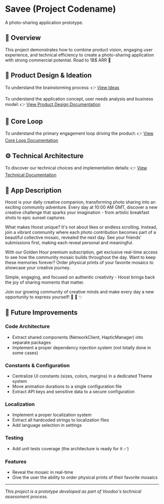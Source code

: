 # Savee (Project Codename)

A photo-sharing application prototype.

## 🎯 Overview

This project demonstrates how to combine product vision, engaging user experience, and technical efficiency to create a photo-sharing application with strong commercial potential. Road to 1B$ ARR 🚀

## 📱 Product Design & Ideation

To understand the brainstorming process:
👉 [View Ideas](docs/ideas.md)

To understand the application concept, user needs analysis and business model:
👉 [View Product Design Documentation](docs/product-design.md)

## 🔄 Core Loop

To understand the primary engagement loop driving the product:
👉 [View Core Loop Documentation](docs/core-loop.md)

## ⚙️ Technical Architecture

To discover our technical choices and implementation details:
👉 [View Technical Documentation](docs/technical-decisions.md)

## 📱 App Description

Hoost is your daily creative companion, transforming photo sharing into an exciting community adventure. Every day at 10:00 AM GMT, discover a new creative challenge that sparks your imagination - from artistic breakfast shots to epic sunset captures.

What makes Hoost unique? It's not about likes or endless scrolling. Instead, join a vibrant community where each photo contribution becomes part of a beautiful collective mosaic, revealed the next day. See your friends' submissions first, making each reveal personal and meaningful.

With our Golden Hour premium subscription, get exclusive real-time access to see how the community mosaic builds throughout the day. Want to keep these memories forever? Order physical prints of your favorite mosaics to showcase your creative journey.

Simple, engaging, and focused on authentic creativity - Hoost brings back the joy of sharing moments that matter.

Join our growing community of creative minds and make every day a new opportunity to express yourself! 🎨 📸 ✨

## 🔨 Future Improvements

### Code Architecture
- Extract shared components (NetworkClient, HapticManager) into separate packages
- Implement a proper dependency injection system (not totally done in some cases)

### Constants & Configuration
- Centralize UI constants (sizes, colors, margins) in a dedicated Theme system
- Move animation durations to a single configuration file
- Extract API keys and sensitive data to a secure configuration

### Localization
- Implement a proper localization system
- Extract all hardcoded strings to localization files
- Add language selection in settings

### Testing
- Add unit tests coverage (the architecture is ready for it ✅)

### Features
- Reveal the mosaic in real-time
- Give the user the ability to order physical prints of their favorite mosaics

---
*This project is a prototype developed as part of Voodoo's technical assessment process.*